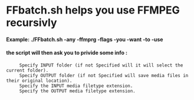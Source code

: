 # FFbatch.sh helps you use FFMPEG recursivly 
    
    
    
#### Example: ./FFbatch.sh -any -ffmprg -flags -you -want -to -use

#### the script will then ask you to privide some info :
         Specify INPUT folder (if not Specified will it will select the current folder).
         Specify OUTPUT folder (if not Specified will save media files in their original location).
         Specify the INPUT media filetype extension.
         Specify the OUTPUT media filetype extension.
